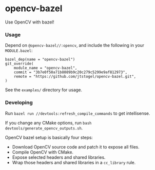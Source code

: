 # opencv-bazel

Use OpenCV with bazel!

### Usage

Depend on `@opencv-bazel//:opencv`, and include the following in your `MODULE.bazel`:

```
bazel_dep(name = "opencv-bazel")
git_override(
    module_name = "opencv-bazel",
    commit = "3b7e0f50a71b8089b9c20c279c5299e9af812973",
    remote = "https://github.com/jtstogel/opencv-bazel.git",
)
```

See the `examples/` directory for usage.

### Developing

Run `bazel run //devtools:refresh_compile_commands` to get intellisense.

If you change any CMake options, run `bash devtools/generate_opencv_outputs.sh`.

OpenCV bazel setup is basically four steps:

- Download OpenCV source code and patch it to expose all files.
- Compile OpenCV with CMake.
- Expose selected headers and shared libraries.
- Wrap those headers and shared libraries in a `cc_library` rule.
